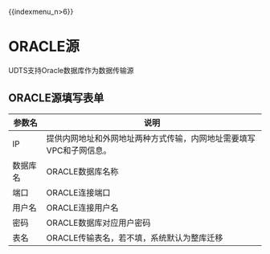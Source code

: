 {{indexmenu_n>6}}

# ORACLE源

UDTS支持Oracle数据库作为数据传输源

## ORACLE源填写表单

| 参数名   | 说明                                                         |
| -------- | ------------------------------------------------------------ |
| IP       | 提供内网地址和外网地址两种方式传输，内网地址需要填写VPC和子网信息。 |
| 数据库名 | ORACLE数据库名称                                              |
| 端口     | ORACLE连接端口                                                |
| 用户名   | ORACLE连接用户名                                              |
| 密码     | ORACLE数据库对应用户密码                                      |
| 表名     | ORACLE传输表名，若不填，系统默认为整库迁移                    |

